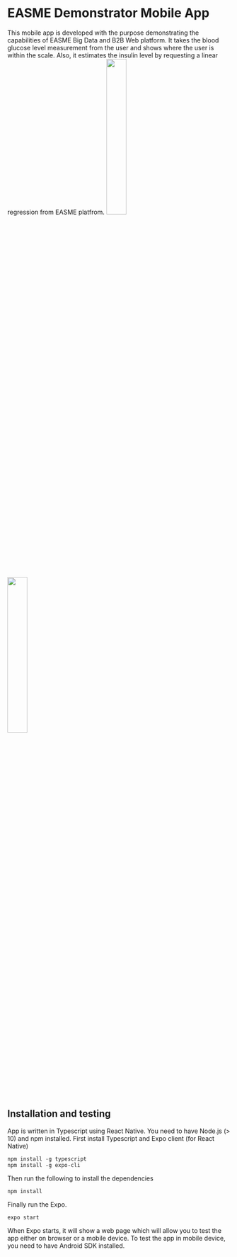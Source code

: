 # EASME Demonstrator Mobile App 

This mobile app is developed with the purpose demonstrating the capabilities of EASME Big Data and B2B Web platform. It takes the blood glucose level measurement from the user and shows where the user is within the scale. Also, it estimates the insulin level by requesting a linear regression from EASME platfrom. 
<img src="https://gitlab-dv.tno.nl/ozsezens/easme-demonstrator/-/blob/master/Screenshot_20200602-134603_Expo.png" width=30%>
<img src="https://gitlab-dv.tno.nl/ozsezens/easme-demonstrator/-/blob/master/Screenshot_20200602-134616_Expo.png" width=30%>

## Installation and testing 
App is written in Typescript using React Native. You need to have Node.js (> 10) and npm installed. First install Typescript and Expo client (for React Native) 
```
npm install -g typescript 
npm install -g expo-cli 
```
Then run the following to install the dependencies
```
npm install
```
Finally run the Expo.
```
expo start
```
When Expo starts, it will show a web page which will allow you to test the app either on browser or a mobile device. To test the app in mobile device, you need to have Android SDK installed. 